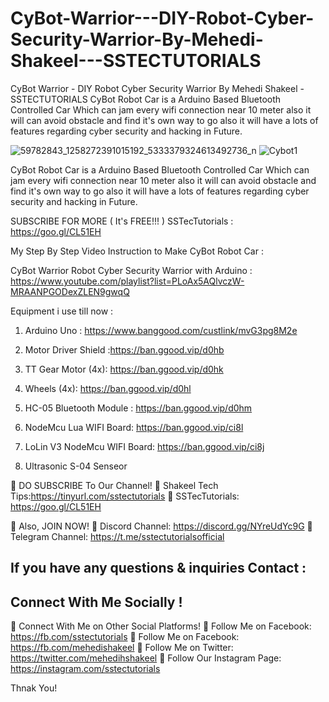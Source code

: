 # CyBot-Warrior---DIY-Robot-Cyber-Security-Warrior-By-Mehedi-Shakeel---SSTECTUTORIALS
CyBot Warrior - DIY Robot Cyber Security Warrior By Mehedi Shakeel - SSTECTUTORIALS
CyBot Robot Car is a Arduino Based Bluetooth Controlled Car Which can jam every wifi connection near 10 meter also it will can avoid obstacle and find it's own way to go also it will have a lots of features regarding cyber security and hacking in Future.

![59782843_1258272391015192_5333379324613492736_n](https://user-images.githubusercontent.com/26013128/57573583-d7004880-744b-11e9-985e-4aa356ee2cc6.jpg)
![Cybot1](https://user-images.githubusercontent.com/26013128/57453014-13cf1280-7287-11e9-82b9-f4b1eee525ec.PNG)

CyBot Robot Car is a Arduino Based Bluetooth Controlled Car Which can jam every wifi connection near 10 meter also it will can avoid obstacle and find it's own way to go also it will  have a lots of features regarding cyber security and hacking in Future.

SUBSCRIBE FOR MORE ( It's FREE!!! ) 
SSTecTutorials : https://goo.gl/CL51EH

My Step By Step Video Instruction to Make CyBot Robot Car : 

CyBot Warrior Robot Cyber Security Warrior with Arduino  : https://www.youtube.com/playlist?list=PLoAx5AQlvczW-MRAANPGODexZLEN9gwqQ

Equipment i use till now : 

1) Arduino Uno : https://www.banggood.com/custlink/mvG3pg8M2e

2) Motor Driver Shield :https://ban.ggood.vip/d0hb

4) TT Gear Motor (4x): https://ban.ggood.vip/d0hk

3) Wheels (4x): https://ban.ggood.vip/d0hl

5) HC-05 Bluetooth Module  : https://ban.ggood.vip/d0hm

6) NodeMcu Lua WIFI Board: https://ban.ggood.vip/ci8l

7) LoLin V3 NodeMcu  WIFI Board:  https://ban.ggood.vip/ci8j

8) Ultrasonic S-04 Senseor 

🔴 DO SUBSCRIBE To Our Channel!
🔗 Shakeel Tech Tips:https://tinyurl.com/sstectutorials
🔗 SSTecTutorials: https://goo.gl/CL51EH

🔴 Also, JOIN NOW!
🔗 Discord Channel: https://discord.gg/NYreUdYc9G
🔗 Telegram Channel: https://t.me/sstectutorialsofficial

If you have any questions & inquiries Contact :
-------------------------------------------------
Connect With Me Socially !
-------------------------------------------------
🔴 Connect With Me on Other Social Platforms!
🔗 Follow Me on Facebook: https://fb.com/sstectutorials
🔗 Follow Me on Facebook: https://fb.com/mehedishakeel
🔗 Follow Me on Twitter: https://twitter.com/mehedihshakeel
🔗 Follow Our Instagram Page: https://instagram.com/sstectutorials

Thnak You!

